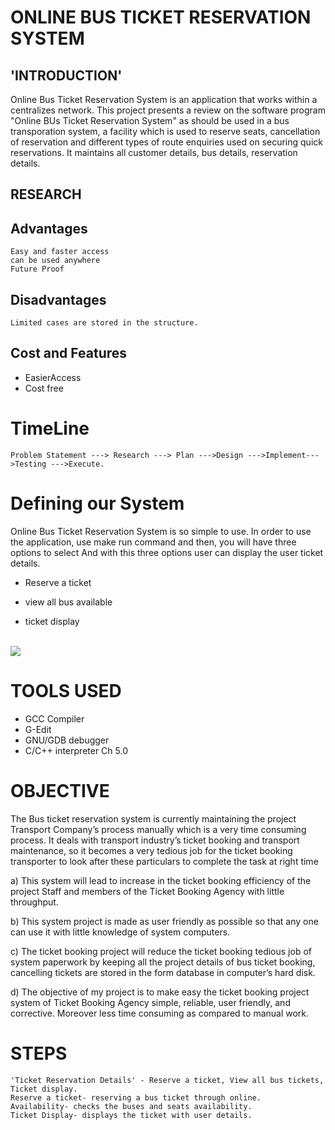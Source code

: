 # ONLINE BUS TICKET RESERVATION SYSTEM

## 'INTRODUCTION'

Online Bus Ticket Reservation System is an application that works within a centralizes network. This project presents a review on the software program "Online BUs Ticket Reservation System" as should be used in a bus transporation system, a facility which is used to reserve seats, cancellation of reservation and different types of route enquiries used on securing quick reservations. It maintains all customer details, bus details, reservation details.

## RESEARCH

## Advantages

```
Easy and faster access
can be used anywhere
Future Proof
```

## Disadvantages

```
Limited cases are stored in the structure.
```

## Cost and Features

* EasierAccess
* Cost free

# TimeLine
```
Problem Statement ---> Research ---> Plan --->Design --->Implement--->Testing --->Execute.
```
# Defining our System

Online Bus Ticket Reservation System is so simple to use. In order to use the application, use make run command and then, you will have three options to select And with this three options user can display the user ticket details.

* Reserve a ticket

* view all bus available

* ticket display

<br>
<img src="https://github.com/Varma2324/M1_Online_Ticket_Booking_2022/blob/main/MiniProject_C/1_Requirements/uml1.png" />
<br>

# TOOLS USED

* GCC Compiler
* G-Edit
* GNU/GDB debugger
* C/C++ interpreter Ch 5.0

# OBJECTIVE

The Bus ticket reservation system is currently maintaining the project Transport Company’s process manually which is a very time consuming process. It deals with transport industry’s ticket booking and transport maintenance, so it becomes a very tedious job for the ticket booking transporter to look after these particulars to complete the  task at right time

a) This system will lead to increase in the  ticket booking efficiency of the project Staff and members of the Ticket Booking Agency with little throughput.

b) This system project is made as user friendly as possible so that any one can use it with little knowledge of system computers.

c) The ticket booking project will reduce the  ticket booking tedious job of system  paperwork by keeping all the project details of bus ticket booking, cancelling tickets are stored in the form database in computer’s hard disk.

d)  The objective of my project is to make easy the  ticket booking project system of Ticket Booking Agency simple, reliable, user friendly, and corrective. Moreover less time consuming as compared to manual work. 

# STEPS

```
'Ticket Reservation Details' - Reserve a ticket, View all bus tickets, Ticket display.
Reserve a ticket- reserving a bus ticket through online.
Availability- checks the buses and seats availability.
Ticket Display- displays the ticket with user details.
```
